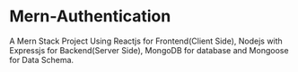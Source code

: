 # Mern-Authentication
A Mern Stack Project Using Reactjs for Frontend(Client Side), Nodejs with Expressjs for Backend(Server Side), MongoDB for database and Mongoose for Data Schema.

